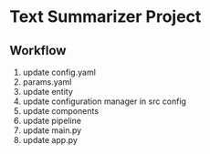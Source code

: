 # Text Summarizer Project

## Workflow

1. update config.yaml
2. params.yaml
3. update entity
4. update configuration manager in src config
5. update components
6. update pipeline
7. update main.py
8. update app.py





